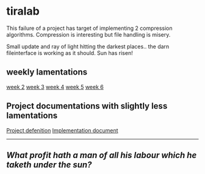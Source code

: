 # tiralab
This failure of a project has target of implementing 2 compression algorithms.
Compression is interesting but file handling is misery.

Small update and ray of light hitting the darkest places.. the darn fileinterface is working as it should. Sun has risen!

## weekly lamentations
[week 2](documents/week2.md)
[week 3](documents/week3.md)
[week 4](documents/week4.md)
[week 5](documents/week5.md)
[week 6](documents/week6.md)

## Project documentations with slightly less lamentations
[Project defenition](documents/projectDefenition.md)
[Implementation document](documents/implementation.md)

-----------------
*What profit hath a man of all his labour which he taketh under the sun?*
---------------
